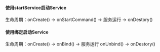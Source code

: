 #### 使用startService启动Service
生命周期：onCreate() -> onStartCommand() -> 服务运行 -> onDestory()

#### 使用绑定启动Service
生命周期：onCreate() -> onBind() -> 服务运行 onUnbind() -> onDestory()

